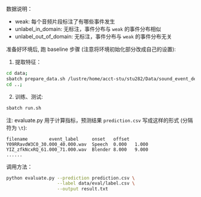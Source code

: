数据说明：
* weak: 每个音频片段标注了有哪些事件发生
* unlabel_in_domain: 无标注，事件分布与 `weak` 的事件分布相似
* unlabel_out_of_domain: 无标注，事件分布与 `weak` 的事件分布无关

准备好环境后, 跑 baseline 步骤 (注意将环境初始化部分改成自己的设置):

1. 提取特征：
```bash
cd data;
sbatch prepare_data.sh /lustre/home/acct-stu/stu282/Data/sound_event_detection/raw_data
cd ..;
```

2. 训练、测试:
```bash
sbatch run.sh
```

注: evaluate.py 用于计算指标，预测结果 `prediction.csv` 写成这样的形式 (分隔符为 `\t`):
```
filename        event_label     onset   offset
Y09RRavdW3C0_30.000_40.000.wav  Speech  0.000   1.000
YIZ_zfkNcxRQ_61.000_71.000.wav  Blender 8.000   9.000
......
```
调用方法：
```bash
python evaluate.py --prediction prediction.csv \
                   --label data/eval/label.csv \
                   --output result.txt
```


